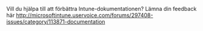 <Token xmlns:xlink="http://www.w3.org/1999/xlink">Vill du hjälpa till att förbättra Intune-dokumentationen? Lämna din feedback  <externalLink>
              <linkText>här</linkText>
              <linkUri>http://microsoftintune.uservoice.com/forums/297408-issues/category/113871-documentation</linkUri>
       </externalLink>
</Token>


<!--HONumber=May16_HO2-->


